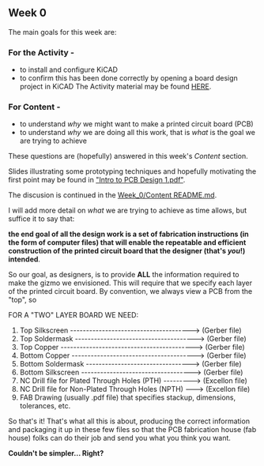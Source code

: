 

## Week 0

The main goals for this week are:

### For the Activity -
* to install and configure KiCAD
* to confirm this has been done correctly by opening a board design project in KiCAD
The Activity material may be found [HERE](../Week_0/Week_0_Activity).

### For Content -
* to understand *why* we might want to make a printed circuit board (PCB)
* to understand *why* we are doing all this work, that is *what* is the goal we are trying to achieve

These questions are (hopefully) answered in this week's *Content* section.

Slides illustrating some prototyping techniques and hopefully motivating the first point may be found
in ["Intro to PCB Design 1.pdf"](../Week_0/Week_0_Content/Intro%20to%20PCB%20Design%201.pdf).

The discusion is continued in the [Week_0/Content README.md](../Week_0/Week_0_Content/README.md).

I will add more detail on *what* we are trying to achieve as time allows, but suffice it to say that:

**the end goal of all the design work is a set of fabrication instructions (in the form of computer files) that will enable the repeatable and efficient construction of the printed circuit board that the designer (that's *you*!) intended**.

So our goal, as designers, is to provide **ALL** the information required to make the gizmo we envisioned. This will require that we specify each layer of the printed circuit board. By convention, we always view a PCB from the "top", so

FOR A "TWO" LAYER BOARD WE NEED:
1.  Top Silkscreen --------------------------------------> (Gerber file)
2.  Top Soldermask --------------------------------------> (Gerber file)
3.  Top Copper ------------------------------------------> (Gerber file)
4.  Bottom Copper ---------------------------------------> (Gerber file)
5.  Bottom Soldermask ---------------------------------> (Gerber file)
6.  Bottom Silkscreen -----------------------------------> (Gerber file)
7.  NC Drill file for Plated Through Holes (PTH) ---------> (Excellon file)
8.  NC Drill file for Non-Plated Through Holes (NPTH) ---> (Excellon file)
9.  FAB Drawing (usually .pdf file) that specifies stackup, dimensions, tolerances, etc.

So that's it! That's what all this is about, producing the correct information and packaging it up in these few files so that the PCB fabrication house (fab house) folks can do their job and send you what you think you want.

**Couldn't be simpler... Right?**
